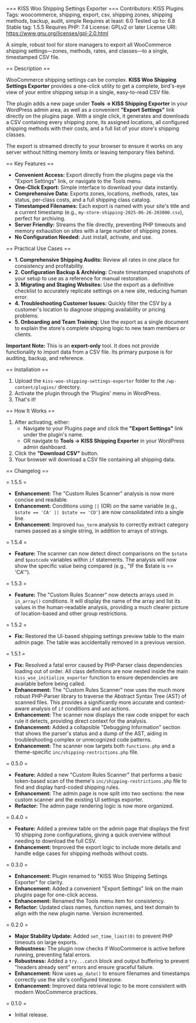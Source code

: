 === KISS Woo Shipping Settings Exporter ===
Contributors: KISS Plugins
Tags: woocommerce, shipping, export, csv, shipping zones, shipping methods, backup, audit, simple
Requires at least: 6.0
Tested up to: 6.8
Stable tag: 1.5.5
Requires PHP: 7.4
License: GPLv2 or later
License URI: https://www.gnu.org/licenses/gpl-2.0.html

A simple, robust tool for store managers to export all WooCommerce shipping settings—zones, methods, rates, and classes—to a single, timestamped CSV file.

== Description ==

WooCommerce shipping settings can be complex. **KISS Woo Shipping Settings Exporter** provides a one-click utility to get a complete, bird's-eye view of your entire shipping setup in a single, easy-to-read CSV file.

The plugin adds a new page under **Tools → KISS Shipping Exporter** in your WordPress admin area, as well as a convenient **"Export Settings"** link directly on the plugins page. With a single click, it generates and downloads a CSV containing every shipping zone, its assigned locations, all configured shipping methods with their costs, and a full list of your store's shipping classes.

The export is streamed directly to your browser to ensure it works on any server without hitting memory limits or leaving temporary files behind.

== Key Features ==

* **Convenient Access:** Export directly from the plugins page via the "Export Settings" link, or navigate to the Tools menu.
* **One-Click Export:** Simple interface to download your data instantly.
* **Comprehensive Data:** Exports zones, locations, methods, rates, tax status, per-class costs, and a full shipping class catalog.
* **Timestamped Filenames:** Each export is named with your site's title and a current timestamp (e.g., `my-store-shipping-2025-06-26-203000.csv`), perfect for archiving.
* **Server Friendly:** Streams the file directly, preventing PHP timeouts and memory exhaustion on sites with a large number of shipping zones.
* **No Configuration Needed:** Just install, activate, and use.

== Practical Use Cases ==

* **1. Comprehensive Shipping Audits:** Review all rates in one place for consistency and profitability.
* **2. Configuration Backup & Archiving:** Create timestamped snapshots of your setup to use as a reference for manual restoration.
* **3. Migrating and Staging Websites:** Use the export as a definitive checklist to accurately replicate settings on a new site, reducing human error.
* **4. Troubleshooting Customer Issues:** Quickly filter the CSV by a customer's location to diagnose shipping availability or pricing problems.
* **5. Onboarding and Team Training:** Use the export as a single document to explain the store's complete shipping logic to new team members or clients.

**Important Note:** This is an **export-only** tool. It does not provide functionality to import data from a CSV file. Its primary purpose is for auditing, backup, and reference.

== Installation ==

1.  Upload the `kiss-woo-shipping-settings-exporter` folder to the `/wp-content/plugins/` directory.
2.  Activate the plugin through the 'Plugins' menu in WordPress.
3.  That's it!

== How It Works ==

1.  After activating, either:
    * Navigate to your Plugins page and click the **"Export Settings"** link under the plugin's name.
    * OR navigate to **Tools → KISS Shipping Exporter** in your WordPress admin dashboard.
2.  Click the **"Download CSV"** button.
3.  Your browser will download a CSV file containing all shipping data.

== Changelog ==

= 1.5.5 =
* **Enhancement:** The "Custom Rules Scanner" analysis is now more concise and readable.
* **Enhancement:** Conditions using `||` (OR) on the same variable (e.g., `$state == 'CA' || $state == 'CO'`) are now consolidated into a single line.
* **Enhancement:** Improved `has_term` analysis to correctly extract category names passed as a single string, in addition to arrays of strings.

= 1.5.4 =
* **Feature:** The scanner can now detect direct comparisons on the `$state` and `$postcode` variables within `if` statements. The analysis will now show the specific value being compared (e.g., "IF the $state is == 'CA'").

= 1.5.3 =
* **Feature:** The "Custom Rules Scanner" now detects arrays used in `in_array()` conditions. It will display the name of the array and list its values in the human-readable analysis, providing a much clearer picture of location-based and other group restrictions.

= 1.5.2 =
* **Fix:** Restored the UI-based shipping settings preview table to the main admin page. The table was accidentally removed in a previous version.

= 1.5.1 =
* **Fix:** Resolved a fatal error caused by PHP-Parser class dependencies loading out of order. All class definitions are now nested inside the main `kiss_wse_initialize_exporter` function to ensure dependencies are available before being called.
* **Enhancement:** The "Custom Rules Scanner" now uses the much more robust PHP-Parser library to traverse the Abstract Syntax Tree (AST) of scanned files. This provides a significantly more accurate and context-aware analysis of `if` conditions and `add` actions.
* **Enhancement:** The scanner now displays the raw code snippet for each rule it detects, providing direct context for the analysis.
* **Enhancement:** Added a collapsible "Debugging Information" section that shows the parser's status and a dump of the AST, aiding in troubleshooting complex or unrecognized code patterns.
* **Enhancement:** The scanner now targets both `functions.php` and a theme-specific `inc/shipping-restrictions.php` file.

= 0.5.0 =
* **Feature:** Added a new "Custom Rules Scanner" that performs a basic token-based scan of the theme's `inc/shipping-restrictions.php` file to find and display hard-coded shipping rules.
* **Enhancement:** The admin page is now split into two sections: the new custom scanner and the existing UI settings exporter.
* **Refactor:** The admin page rendering logic is now more organized.

= 0.4.0 =
* **Feature:** Added a preview table on the admin page that displays the first 10 shipping zone configurations, giving a quick overview without needing to download the full CSV.
* **Enhancement:** Improved the export logic to include more details and handle edge cases for shipping methods without costs.

= 0.3.0 =
* **Enhancement:** Plugin renamed to "KISS Woo Shipping Settings Exporter" for clarity.
* **Enhancement:** Added a convenient "Export Settings" link on the main plugins page for one-click access.
* **Enhancement:** Renamed the Tools menu item for consistency.
* **Refactor:** Updated class names, function names, and text domain to align with the new plugin name. Version incremented.

= 0.2.0 =
* **Major Stability Update:** Added `set_time_limit(0)` to prevent PHP timeouts on large exports.
* **Robustness:** The plugin now checks if WooCommerce is active before running, preventing fatal errors.
* **Robustness:** Added a `try...catch` block and output buffering to prevent "headers already sent" errors and ensure graceful failure.
* **Enhancement:** Now uses `wp_date()` to ensure filenames and timestamps correctly use the site's configured timezone.
* **Enhancement:** Improved data retrieval logic to be more consistent with modern WooCommerce practices.

= 0.1.0 =
* Initial release.